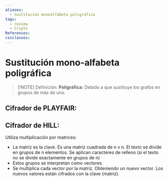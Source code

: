 ```yaml
---
aliases:
  - Sustitución monoalfabeta poligráfica
tags:
  - review
  - Cripto
References: 
cssclasses:
---
```

# Sustitución mono-alfabeta poligráfica

> [!NOTE] Definición:
> **Poligráfica:** Debido a que sustituye los grafos en grupos de más de uno. 
> 

## Cifrador de PLAYFAIR:
## Cifrador de HILL:
Utiliza multiplicación por matrices: 
+ La matriz es la clave. Es una matriz cuadrada de n x n. El texto se divide en grupos de n elementos. Se aplican caracteres de relleno (si el texto no se divide exactamente en grupos de n)
+ Estos grupos se interpretan como vectores
+ Se multiplica cada vector por la matriz. Obteniendo un nuevo vector. Los nuevos valores están cifrados con la clave (matriz).
